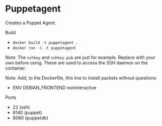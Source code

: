 # Puppetagent

Creates a Puppet Agent.

Build

* `docker build -t puppetagent .`
* `docker run -i -t puppetagent`

Note: The `sshkey` and `sshkey.pub` are just for example.  Replace with your own
before using.  These are used to access the SSH daemon on the container.

Note: Add, to the Dockerfile, this line to install packets without questions:

* ENV DEBIAN_FRONTEND noninteractive

Ports

* 22 (ssh)
* 8140 (puppet)
* 8080 (puppetdb)
